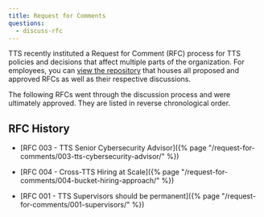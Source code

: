 ```yaml
---
title: Request for Comments
questions:
  - discuss-rfc
---
```


TTS recently instituted a Request for Comment (RFC) process for TTS policies and
decisions that affect multiple parts of the organization. For employees, you can
[view the repository](https://github.com/18F/tts-rfc) that houses all proposed
and approved RFCs as well as their respective discussions.

The following RFCs went through the discussion process and were ultimately
approved. They are listed in reverse chronological order.

## RFC History

- [RFC 003 - TTS Senior Cybersecurity
  Advisor]({% page "/request-for-comments/003-tts-cybersecurity-advisor/" %})

- [RFC 004 - Cross-TTS Hiring at
  Scale]({% page "/request-for-comments/004-bucket-hiring-approach/" %})

- [RFC 001 - TTS Supervisors should be
  permanent]({% page "/request-for-comments/001-supervisors/" %})
